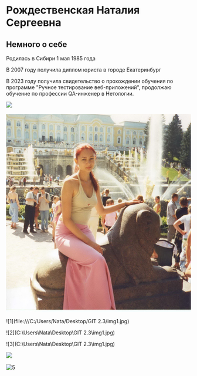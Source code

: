 # Рождественская Наталия Сергеевна

## Немного о себе

Родилась в Сибири 1 мая 1985 года

В 2007 году получила диплом юриста в городе Екатеринбург

В 2023 году получила свидетельство о прохождении обучения по программе 
"Ручное тестирование веб-приложений", продолжаю обучение по профессии QA-инженер в Нетологии.

![][def]

![фото](\img1.jpg)

[def]: C:\Users\Nata\Desktop\GIT2.3\img1.jpg

![1](file:///C:/Users/Nata/Desktop/GIT 2.3/img1.jpg)

![2](C:\Users\Nata\Desktop\GIT 2.3\img1.jpg)

![3](C:\\Users\\Nata\\Desktop\\GIT 2.3\\img1.jpg)

<img src="file:///C:\Users\Nata\Desktop\GIT 2.3\img1.jpg" />

![5](https://www.google.com/search?q=%D0%BA%D0%B0%D1%80%D1%82%D0%B8%D0%BD%D0%BA%D0%B8&sxsrf=AJOqlzV8tO-QwJ1juvYNELk5by6q7bWWOQ:1677168544836&source=lnms&tbm=isch&sa=X&ved=2ahUKEwjrot_ag6z9AhUHxYsKHQN1AkEQ_AUoAXoECAEQAw&biw=1920&bih=969&dpr=1#imgrc=MP1XwYqnxo8qFM
)